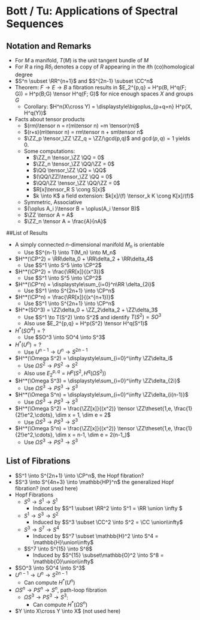 # Bott / Tu: Applications of Spectral Sequences

## Notation and Remarks

- For $M$ a manifold, $T(M)$ is the unit tangent bundle of $M$
- For $R$ a ring $R\delta_i$ denotes a copy of $R$ appearing in the $i$th (co)homological degree
- $S^n \subset \RR^{n+1}$ and $S^{2n-1} \subset \CC^n$
- Theorem: $F \to E \to B$ a fibration results in 
  $E_2^{p,q} = H^p(B, H^q(F; G)) = H^p(B;G) \tensor H^q(F; G)$ 
  for nice enough spaces $X$ and groups $G$
  - Corollary: $H^n(X\cross Y) = \displaystyle\bigoplus_{p+q=n} H^p(X, H^q(Y))$
- Facts about tensor products
  - $(rm)\tensor n = r(m\tensor n) =m \tensor(rn)$
  - $(r+s)(m\tensor n) = rm\tensor n + sm\tensor n$
  - $\ZZ_p \tensor_\ZZ \ZZ_q = \ZZ/\gcd(p,q)$ and $\gcd(p,q) = 1$ yields 0.
  - Some computations:
    - $\ZZ_n \tensor_\ZZ \QQ = 0$
    - $\ZZ_n \tensor_\ZZ \QQ/\ZZ = 0$
    - $\QQ \tensor_\ZZ \QQ = \QQ$
    - $(\QQ/\ZZ)\tensor_\ZZ \QQ = 0$
    - $\QQ/\ZZ \tensor_\ZZ \QQ/\ZZ = 0$
    - $R[x]\tensor_R S \cong S[x]$
    - $k \into K$ a field extension: $k[x]/(f) \tensor_k K \cong K[x]/(f)$
  - Symmetric, Associative
  - $(\oplus A_i )\tensor B = \oplus(A_i \tensor B)$
  - $\ZZ \tensor A = A$
  - $\ZZ_n \tensor A = \frac{A}{nA}$

##List of Results

- A simply connected $n$-dimensional manifold $M_n$ is orientable
  - Use $S^{n-1} \into T(M_n) \into M_n$
- $H^*(\CP^2) = \RR\delta_0 + \RR\delta_2 + \RR\delta_4$
  - Use $S^1 \into S^5 \into \CP^2$
- $H^*(\CP^2) = \frac{\RR[x]}{(x^3)}$
  - Use $S^1 \into S^5 \into \CP^2$
- $H^*(\CP^n) = \displaystyle\sum_{i=0}^n\RR \delta_{2i}$
  - Use $S^1 \into S^{2n+1} \into \CP^n$
- $H^*(\CP^n)  = \frac{\RR[x]}{(x^{n+1})}$
  - Use $S^1 \into S^{2n+1} \into \CP^n$
- $H^*(SO^3) = \ZZ\delta_0 + \ZZ_2\delta_2 + \ZZ\delta_3$
  - Use $S^1 \to T(S^2) \into S^2$ and identify $T(S^2) = SO^3$
  - Also use $E_2^{p,q} = H^p(S^2) \tensor H^q(S^1)$
- $H^*(SO^4) = ?$
  - Use $SO^3 \into SO^4 \into S^3$
- $H^*(U^n) = ?$
  - Use $U^{n-1} \to U^n \to S^{2n-1}$
- $H^*(\Omega S^2) = \displaystyle\sum_{i=0}^\infty \ZZ\delta_i$
  - Use $\Omega S^2 \to PS^2 \to S^2$
  - Also use $E_2^{p,q} = H^p(S^2,  H^q(\Omega S^2))$
- $H^*(\Omega S^3) = \displaystyle\sum_{i=0}^\infty \ZZ\delta_{2i}$
  - Use $\Omega S^3 \to PS^3 \to S^3$
- $H^*(\Omega S^n) = \displaystyle\sum_{i=0}^\infty \ZZ\delta_{i(n-1)}$
  - Use $\Omega S^3 \to PS^3 \to S^3$
- $H^*(\Omega S^2) = \frac{\ZZ[x]}{(x^2)} \tensor \ZZ\theset{1,e, \frac{1}{2!}e^2,\cdots}, \dim x = 1, \dim e = 2$
  - Use $\Omega S^3 \to PS^3 \to S^3$
- $H^*(\Omega S^n) = \frac{\ZZ[x]}{(x^2)} \tensor \ZZ\theset{1,e, \frac{1}{2!}e^2,\cdots}, \dim x = n-1, \dim e = 2(n-1_)$
  - Use $\Omega S^3 \to PS^3 \to S^3$

## List of Fibrations

- $S^1 \into S^{2n+1} \into \CP^n$, the Hopf fibration?
- $S^3 \into S^{4n+3} \into \mathbb{HP}^n$ the generalized Hopf fibration? (not used here)
- Hopf Fibrations
  - $S^0 \to S^1 \to S^1$
    - Induced by $S^1 \subset \RR^2 \into S^1 = \RR \union \infty $
  - $S^1 \to S^3 \to S^2$
    - Induced by $S^3 \subset \CC^2 \into S^2 = \CC \union\infty$
  - $S^3 \to S^7 \to S^4$
    - Induced by $S^7 \subset \mathbb{H}^2 \into S^4 = \mathbb{H}\union\infty$
  - $S^7 \into S^{15} \into S^8$
    - Induced by $S^{15} \subset\mathbb{O}^2 \into S^8 = \mathbb{O}\union\infty$
- $SO^3 \into SO^4 \into S^3$
- $U^{n-1} \to U^n \to S^{2n-1}$
  - Can compute $H^*(U^n)$
- $\Omega S^n \to PS^n \to S^n$, path-loop fibration
  - $\Omega S^3 \to PS^3 \to S^3$:
    - Can compute $H^*(\Omega S^n)$
- $Y \into X\cross Y \into X$ (not used here)